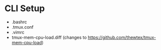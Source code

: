 # CLI Setup

  - .bashrc
  - .tmux.conf
  - .vimrc
  - tmux-mem-cpu-load.diff (changes to https://github.com/thewtex/tmux-mem-cpu-load)
